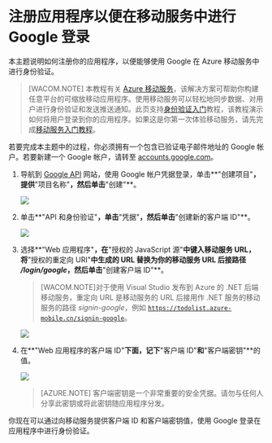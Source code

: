 <properties linkid="develop-mobile-how-to-guides-register-for-google-authentication" urlDisplayName="Register for Google Authentication" pageTitle="注册以进行 Google 身份验证 - 移动服务" metaKeywords="Azure registering application, Azure authentication, Google application authenticate, authenticate mobile services" description="了解如何注册你的应用程序，以便使用 Google 在 Azure 移动服务中进行身份验证。" metaCanonical="" services="mobile-services" documentationCenter="Mobile" title="Register your apps for Google login with Mobile Services" authors="glenga" solutions="" manager="" editor="" />
<tags ms.service="mobile-services"
    ms.date="11/21/2014"
    wacn.date=""
    />

# 注册应用程序以便在移动服务中进行 Google 登录

本主题说明如何注册你的应用程序，以便能够使用 Google 在 Azure 移动服务中进行身份验证。

>[WACOM.NOTE] 本教程有关 [Azure 移动服务](/zh-cn/services/mobile-services/)，该解决方案可帮助你构建任意平台的可缩放移动应用程序。使用移动服务可以轻松地同步数据、对用户进行身份验证和发送推送通知。此页支持<a href="/zh-cn/documentation/articles/mobile-services-ios-get-started-users/">身份验证入门</a>教程，该教程演示如何将用户登录到你的应用程序。如果这是你第一次体验移动服务，请先完成<a href="/zh-cn/documentation/articles/mobile-services-ios-get-started/">移动服务入门教程</a>。

若要完成本主题中的过程，你必须拥有一个包含已验证电子邮件地址的 Google 帐户。若要新建一个 Google 帐户，请转至 <a href="http://go.microsoft.com/fwlink/p/?LinkId=268302" target="_blank">accounts.google.com</a>。

1. 导航到 <a href="http://go.microsoft.com/fwlink/p/?LinkId=268303" target="_blank">Google API</a> 网站，使用 Google 帐户凭据登录，单击**"创建项目"**，提供**"项目名称"**，然后单击**"创建"**。

   	![][1]

2. 单击**"API 和身份验证"**，单击**"凭据"**，然后单击**"创建新的客户端 ID"**。

   	![][2]

3. 选择**"Web 应用程序"**，在**"授权的 JavaScript 源"**中键入移动服务 URL，将**"授权的重定向 URI"**中生成的 URL 替换为你的移动服务 URL 后接路径 _/login/google_，然后单击**"创建客户端 ID"**。

	>[WACOM.NOTE]对于使用 Visual Studio 发布到 Azure 的 .NET 后端移动服务，重定向 URL 是移动服务的 URL 后接用作 .NET 服务的移动服务的路径 _signin-google_，例如 <code>https://todolist.azure-mobile.cn/signin-google</code>。 

   	![][3]

6. 在**"Web 应用程序的客户端 ID"**下面，记下**"客户端 ID"**和**"客户端密钥"**的值。 

   	![][4]

    > [AZURE.NOTE] 客户端密钥是一个非常重要的安全凭据。请勿与任何人分享此密钥或将此密钥随应用程序分发。

你现在可以通过向移动服务提供客户端 ID 和客户端密钥值，使用 Google 登录在应用程序中进行身份验证。

<!-- Anchors. -->

<!-- Images. -->
[1]: ./media/mobile-services-how-to-register-google-authentication/mobile-services-google-new-project.png
[2]: ./media/mobile-services-how-to-register-google-authentication/mobile-services-google-create-client.png
[3]: ./media/mobile-services-how-to-register-google-authentication/mobile-services-google-create-client2.png
[4]: ./media/mobile-services-how-to-register-google-authentication/mobile-services-google-create-client3.png
[5]: ./media/mobile-services-how-to-register-google-authentication/mobile-services-google-app-details.png

<!-- URLs. -->

[Google API]: http://go.microsoft.com/fwlink/p/?LinkId=268303
[身份验证入门]: /zh-cn/documentation/articles/mobile-services-windows-store-dotnet-get-started-users/

[Azure 管理门户]: https://manage.windowsazure.cn/
